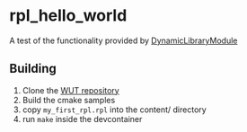 # rpl_hello_world

A test of the functionality provided by [DynamicLibraryModule](https://github.com/gblues/DynamicLibraryModule)

## Building

1. Clone the [WUT repository](https://github.com/DevKitPro/wut)
2. Build the cmake samples
3. copy `my_first_rpl.rpl` into the content/ directory
4. run `make` inside the devcontainer

